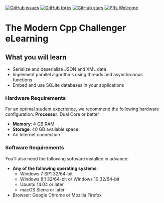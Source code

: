 [![GitHub issues](https://img.shields.io/github/issues/TrainingByPackt/The-Modern-Cpp-Challenger-eLearning.svg)](https://github.com/TrainingByPackt/The-Modern-Cpp-Challenger-eLearning/issues)
[![GitHub forks](https://img.shields.io/github/forks/TrainingByPackt/The-Modern-Cpp-Challenger-eLearning.svg)](https://github.com/TrainingByPackt/The-Modern-Cpp-Challenger-eLearning/network)
[![GitHub stars](https://img.shields.io/github/stars/TrainingByPackt/The-Modern-Cpp-Challenger-eLearning.svg)](https://github.com/TrainingByPackt/The-Modern-Cpp-Challenger-eLearning/stargazers)
[![PRs Welcome](https://img.shields.io/badge/PRs-welcome-brightgreen.svg)](https://github.com/TrainingByPackt/Data-Visualization-with-Python-eLearning-eLearning/pulls)

# The Modern Cpp Challenger eLearning


## What you will learn
* Serialize and deserialize JSON and XML data
* Implement parallel algorithms using threads and asynchronous functions
* Embed and use SQLite databases in your applications

### Hardware Requirements
For an optimal student experience, we recommend the following hardware configuration:
**Processor**: Dual Core or better
* **Memory**: 4 GB RAM
* **Storage**: 40 GB available space
* An Internet connection

### Software Requirements
You’ll also need the following software installed in advance:
* **Any of the following operating systems**: 
  * Windows 7 SP1 32/64-bit 
  * Windows 8.1 32/64-bit or Windows 10 32/64-bit
  * Ubuntu 14.04 or later
  * macOS Sierra or later
* Browser: Google Chrome or Mozilla Firefox
